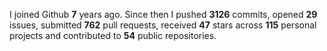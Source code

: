 
I joined Github **7** years ago. Since then I pushed **3126** commits, opened **29** issues, submitted **762** pull requests, received **47** stars across **115** personal projects and contributed to **54** public repositories.
